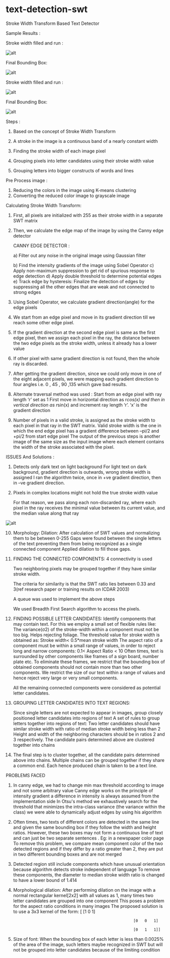 # text-detection-swt
Stroke Width Transform Based Text Detector

Sample Results :

Stroke width filled and run :

![alt](/characters_1.png)

Final Bounding Box:

![alt](/boundingbox_1.png)

Stroke width filled and run :

![alt](/character_2.png)

Final Bounding Box:

![alt](/boundingbox_2.png)


Steps :

1. Based on the concept of Stroke Width Transform

2. A stroke in the image is a continuous band of a nearly constant width

3. Finding the stroke width of each image pixel

4. Grouping pixels into letter candidates using their stroke width value

5. Grouping letters into bigger constructs of words and lines



Pre Process image :

1) Reducing the colors in the image using K-means clustering
2) Converting the reduced color image to grayscale image

Calculating Stroke Width Transform:

1) First, all pixels are initialized with 255 as their stroke width in a separate SWT matrix

2) Then, we calculate the edge map of the image by using the Canny edge detector

   CANNY EDGE DETECTOR :
   
   a) Filter out any noise in the original image using Gaussian filter
   
   b) Find the intensity gradients of the image using Sobel Operator
   c) Apply non-maximum suppression to get rid of spurious response to edge detection
   d) Apply double threshold to determine potential edges
   e) Track edge by hysteresis: Finalize the detection of edges by suppressing all the other edges that are weak and not connected to strong edges

3) Using Sobel Operator, we calculate gradient direction(angle) for the edge pixels


4) We start from an edge pixel and move in its gradient direction till we reach some other edge pixel.

5) If the gradient direction at the second edge pixel is same as the first edge pixel, then we assign each pixel in the ray, the distance between the two edge pixels as the stroke width, unless it already has a lower value

6) If other pixel with same gradient direction is not found, then the whole ray is discarded.

7) After getting the gradient direction, since we could only move in one of the eight adjacent pixels, we were mapping each gradient direction to four angles i.e. 0 , 45 , 90 ,135 which gave bad results.

8) Alternate traversal method was used :
    Start from an edge pixel with ray length ‘r’ set as 1
    First move in horizontal direction as r*cos(x) and then in vertical direction as r*sin(x) and increment ray length ‘r’.
    ‘x’ is the gradient direction
9) Number of pixels in a valid stroke, is assigned as the stroke width to each pixel in that ray in the SWT matrix.
   Valid stroke width is the one in which the end edge pixel has a gradient difference between –pi/2 and +pi/2 from start edge pixel
   The output of the previous steps is another image of the same size as the input image where each element contains the width of the stroke associated with the pixel.

  ISSUES And Solutions :

  1) Detects only dark text on light background
     For light text on dark background, gradient direction is outwards, wrong stroke width is assigned
     I ran the algorithm twice, once in +ve gradient direction, then in –ve gradient direction.
   
  2) Pixels in complex locations might not hold the true stroke width value

     For that reason, we pass along each non-discarded ray, where each pixel in the ray receives the minimal value between its current value, and the median value along that ray


![alt](/median.png)
   
10) Morphology: Dilation:
    After calculation of SWT values and normalizing them to be between 0-255
    Gaps were found between the single letters of the text preventing them from being recognized as a single connected component
    Applied dilation to fill those gaps.
    
11) FINDING THE CONNECTED COMPONENTS:
    4 connectivity is used

    Two neighboring pixels may be grouped together if  they have similar stroke width.

    The criteria for similarity is that the SWT ratio lies between 0.33 and 3(ref research paper or training results on ICDAR 2003)
    
    A queue was used to implement the above steps

    We used Breadth First Search algorithm  to access the pixels.
    
12) FINDING POSSIBLE LETTER CANDIDATES:
    Identify components that may contain text. For this we employ a small set of flexible rules like:
    The variance(σ2) of the stroke-width within a component must not be too big. Helps rejecting foliage.
    The threshold value for stroke width is obtained as:
                        Stroke width< 0.5*mean stroke width
    The aspect ratio of a component must be within a small range of values, in order to reject long and narrow components:
                        0.1< Aspect Ratio < 10
    Often times, text is surrounded by other components like frames of a sign board, number plate etc. 
    To eliminate these frames, we restrict that the bounding box of obtained components should not contain more than two other components.
    We restrict the size of our text within a range of values and hence reject very large or very small components.

    All the remaining connected components were considered as potential letter candidates.
    
13) GROUPING LETTER CANDIDATES INTO TEXT REGIONS:

    Since single letters are not expected to appear in images, group closely positioned letter candidates into regions of text
    A set of rules to group letters together into regions of text:
    Two letter candidates should have similar stroke width with ratio of median stroke width being less than 2
    Height and width of the neighboring characters should be in ratios 2 and 3 respectively.
    The candidate pairs determined above are clustered together into chains
    
14) The final step is to cluster together, all the candidate pairs determined above into chains. Multiple chains can be grouped together if they share a common end. Each hence produced chain is taken to be a text line.

PROBLEMS FACED

1) In canny edge, we had to change min max threshold according to image and not some arbitrary value
    Canny edge works on the principle of intensity gradient 
    a difference in intensity is always assumed from the implementation side
    In Otsu's method we exhaustively search for the threshold that minimizes the intra-class variance (the variance within the class)
    we were able to dynamically adjust edges by using his algorithm

2) Often times, two texts of different colors are detected in the same line and given the same bounding box if they follow the width and height ratios.
    However, these two boxes may not form a continuous line of text and can just be two separate sentences . Eg: in a newspaper color page
    To remove this problem, we compare mean component color of the two detected regions and if they differ by a ratio greater than 2, they are put in two different bounding boxes and are not merged

3) Detected region still include components which have unusual orientation because algorithm detects stroke independent of language
    To remove these components, the diameter to median stroke width ratio is changed to have a lower bound of 1.414
   
4) Morphological dilation:
  After performing dilation on the image with a normal rectangular kernel[2x2] with all values as 1, many times two letter candidates are grouped into one component
  This poses a problem for the aspect ratio conditions in many images
  The proposed solution is to use a 3x3 kernel of the form:
                                                           [ [1   0   1]
                                                           
                                                            [0   0   1]
                                                            
                                                            [0   1   1]]
                                                            
5) Size of font:
    When the bounding box of each letter is less than 0.0025% of the area of the image, such letters maybe recognized in SWT but will not be grouped into letter candidates because of the limiting condition
  

 
